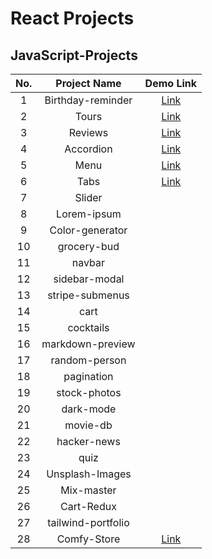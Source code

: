 # React Projects

## JavaScript-Projects

| No. |   Project Name    |                    Demo Link                           |
| :-: | :---------------: | :---------------------------------------------:        |
|  1  | Birthday-reminder | [Link](https://birthday-reminder-pi-ashy.vercel.app/)  |
|  2  | Tours             |   [Link](https://tours-vinod3d.vercel.app/)            |
|  3  | Reviews           | [Link](https://review-slide.netlify.app/)              |
|  4  | Accordion         |  [Link](https://accordion-red.vercel.app/)             |
|  5  | Menu              |  [Link](https://menu-vinod3d.vercel.app/)        |
|  6  | Tabs              |  [Link](https://tabs-liard.vercel.app/)           |
|  7  | Slider            |                                                        |
|  8  | Lorem-ipsum       |                                                        |
|  9  | Color-generator   |           |
| 10  | grocery-bud       |           |
| 11  | navbar            |           |
| 12  | sidebar-modal     |           |
| 13  | stripe-submenus   |           |
| 14  | cart              |           |
| 15  | cocktails         |           |
| 16  | markdown-preview  |           |
| 17  | random-person     |           |
| 18  | pagination        |           |
| 19  | stock-photos      |           |
| 20  | dark-mode         |           |
| 21  | movie-db          |           |
| 22  | hacker-news       |           |
| 23  | quiz              |           |
| 24  | Unsplash-Images   |           |
| 25  | Mix-master        |           |
| 26  | Cart-Redux        |           |
| 27  | tailwind-portfolio|           |
| 28  | Comfy-Store       |   [Link](https://comfy-ecommerce-store.vercel.app/)    |





